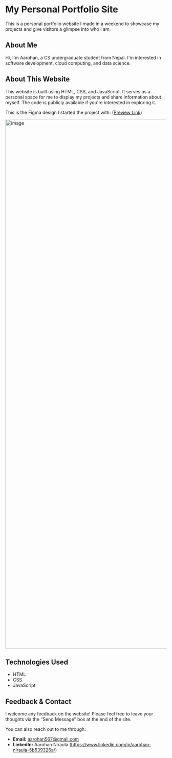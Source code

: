 # My Personal Portfolio Site

This is a personal portfolio website I made in a weekend to showcase my projects and give visitors a glimpse into who I am.

## About Me

Hi, I'm Aarohan, a CS undergraduate student from Nepal. I'm interested in software development, cloud computing, and data science.

## About This Website

This website is built using HTML, CSS, and JavaScript. It serves as a personal space for me to display my projects and share information about myself. The code is publicly available if you're interested in exploring it.

This is the Figma design I started the project with: 
([Preview Link](https://www.figma.com/proto/wEM7LKG7x9WeUkzeM1WXUu/Portfolio-Site--Aarohan-?t=9XofYNRh4LIVPMs0-1&scaling=scale-down&content-scaling=fixed&page-id=0%3A1&node-id=26-59&starting-point-node-id=26%3A59
))

<img width="1651" alt="image" src="https://github.com/user-attachments/assets/5e8ecb59-30fd-408e-87da-132d6dd5be02" />

## Technologies Used

*   HTML
*   CSS
*   JavaScript

## Feedback & Contact

I welcome any feedback on the website! Please feel free to leave your thoughts via the "Send Message" box at the end of the site.

You can also reach out to me through:

*   **Email:** aarohan567@gmail.com
*   **LinkedIn:** Aarohan Niraula (https://www.linkedin.com/in/aarohan-niraula-5b539326a/)
